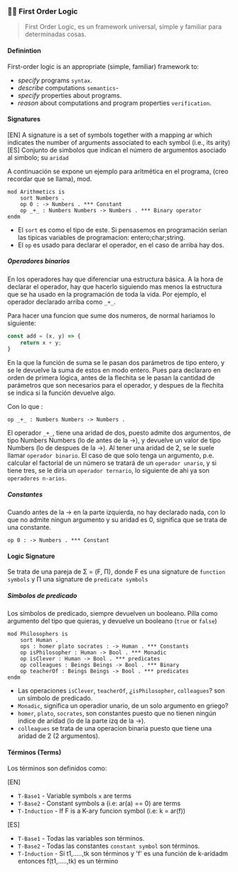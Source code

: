 ### 👨‍🏫 First Order Logic
> First Order Logic, es un framework universal, simple y familiar para determinadas cosas.

#### Definintion

First-order logic is an appropriate (simple, familiar) framework to:
* *specify* programs `syntax`.
* *describe* computations `semantics`-
* *specify* properties about programs.
* *reason* about computations and program properties `verification`.

#### Signatures
[EN] A signature is a set of symbols together with a mapping ar which indicates the number of arguments associated to each symbol (i.e., its arity)
<br>
[ES] Conjunto de simbolos que indican el número de argumentos asociado al simbolo; su `aridad` 

A continuación se expone un ejemplo para aritmética en el programa, (creo recordar que se llama), mod.

```
mod Arithmetics is
    sort Numbers .
    op 0 : -> Numbers . *** Constant
    op _+_ : Numbers Numbers -> Numbers . *** Binary operator
endm
```

* El `sort` es como el tipo de este. Si pensasemos en programación serían las tipicas variables de programacion: entero;char;string.
* El `op` es usado para declarar el operador, en el caso de arriba hay dos.

##### Operadores binarios

En los operadores hay que diferenciar una estructura básica. A la hora de declarar el operador, hay que hacerlo siguiendo mas menos la estructura que se ha usado en la programación de toda la vida. Por ejemplo, el operador declarado arriba como `_+_`.

Para hacer una funcion que sume dos numeros, de normal hariamos lo siguiente: 

```javascript
const add = (x, y) => {
    return x + y;
}
```

En la que la función de suma se le pasan dos parámetros de tipo entero, y se le devuelve la suma de estos en modo entero. Pues para declararo en orden de primera lógica, antes de la flechita se le pasan la cantidad de parámetros que son necesarios para el operador, y despues de la flechita se indica si la función devuelve algo.

Con lo que :

```
op _+_ : Numbers Numbers -> Numbers .
```

El operador `_+_`, tiene una aridad de dos, puesto admite dos argumentos, de tipo Numbers Numbers (lo de antes de la ->), y devuelve un valor de tipo Numbers (lo de despues de la ->). Al tener una aridad de 2, se le suele llamar `operador binario`. El caso de que solo tenga un argumento, p.e. calcular el factorial de un número se tratará de un `operador unario`, y si tiene tres, se le diria un `operador ternario`, lo siguiente de ahi ya son `operadores n-arios`.

##### Constantes

Cuando antes de la -> en la parte izquierda, no hay declarado nada, con lo que no admite ningun argumento y su aridad es 0, significa que se trata de una constante.

```
op 0 : -> Numbers . *** Constant
```

#### Logic Signature

Se trata de una pareja de  Σ = (F, Π), donde F es una signature de `function symbols` y Π una signature de `predicate symbols`

##### Simbolos de predicado

Los símbolos de predicado, siempre devuelven un booleano. Pilla como argumento del tipo que quieras, y devuelve un booleano (`true` or `false`)

```
mod Philosophers is
    sort Human .
    ops : homer plato socrates : -> Human . *** Constants
    op isPhilosopher : Human -> Bool . *** Monadic
    op isClever : Human -> Bool . *** predicates
    op colleagues : Beings Beings -> Bool . *** Binary
    op teacherOf : Beings Beings -> Bool . *** predicates
endm
```

* Las operaciones `isClever`, `teacherOf`, ¿`isPhilosopher`, `colleagues`? son un símbolo de predicado.
* `Monadic`, significa un operadior unario, de un solo argumento en griego? 
* `homer`,  `plato`, `socrates`, son constantes puesto que no tienen ningún indice de aridad (lo de la parte izq de la ->).
* `colleagues` se trata de una operacion binaria puesto que tiene una aridad de 2 (2 argumentos).

#### Términos (Terms)

Los términos son definidos como:

[EN]

* `T-Base1` - Variable symbols `x` are terms
* `T-Base2` - Constant symbols a (i.e: ar(a) == 0) are terms
* `T-Induction` - If F is a K-ary funcion symbol (i.e: k = ar(f))

[ES]

*  `T-Base1` - Todas las variables son términos.
*  `T-Base2` - Todas las constantes `constant symbol` son términos.
* `T-Induction` - Si t1,.....,tk son términos y 'f' es una función de k-aridadm entonces f(t1,.....,tk) es un término